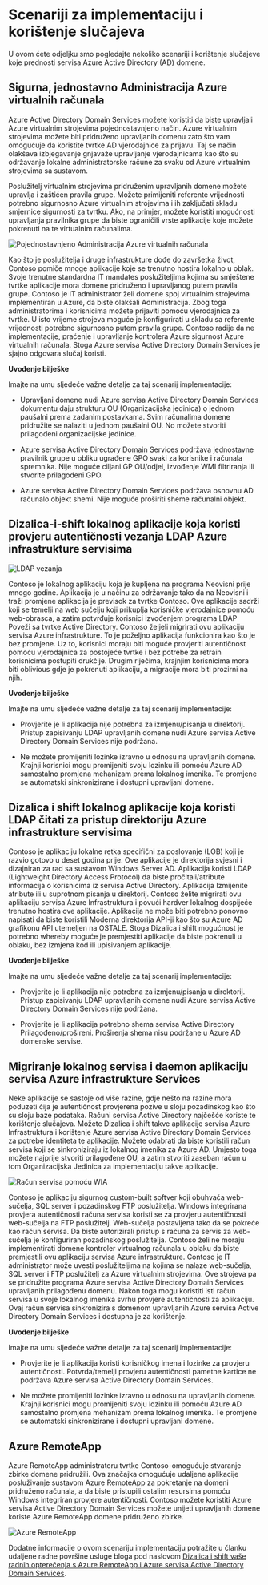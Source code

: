 <properties
    pageTitle="Azure Active Directory Domain Services: Scenariji za implementaciju | Microsoft Azure"
    description="Scenariji za implementaciju za Azure servisa Active Directory Domain Services"
    services="active-directory-ds"
    documentationCenter=""
    authors="mahesh-unnikrishnan"
    manager="stevenpo"
    editor="curtand"/>

<tags
    ms.service="active-directory-ds"
    ms.workload="identity"
    ms.tgt_pltfrm="na"
    ms.devlang="na"
    ms.topic="article"
    ms.date="09/21/2016"
    ms.author="maheshu"/>


# <a name="deployment-scenarios-and-use-cases"></a>Scenariji za implementaciju i korištenje slučajeva
U ovom ćete odjeljku smo pogledajte nekoliko scenariji i korištenje slučajeve koje prednosti servisa Azure Active Directory (AD) domene.

## <a name="secure-easy-administration-of-azure-virtual-machines"></a>Sigurna, jednostavno Administracija Azure virtualnih računala
Azure Active Directory Domain Services možete koristiti da biste upravljali Azure virtualnim strojevima pojednostavnjeno način. Azure virtualnim strojevima možete biti pridruženo upravljanih domenu zato što vam omogućuje da koristite tvrtke AD vjerodajnice za prijavu. Taj se način olakšava izbjegavanje gnjavaže upravljanje vjerodajnicama kao što su održavanje lokalne administratorske račune za svaku od Azure virtualnim strojevima sa sustavom.

Poslužitelj virtualnim strojevima pridruženim upravljanih domene možete upravlja i zaštićen pravila grupe. Možete primijeniti referente vrijednosti potrebno sigurnosno Azure virtualnim strojevima i ih zaključati skladu smjernice sigurnosti za tvrtku. Ako, na primjer, možete koristiti mogućnosti upravljanja pravilnika grupe da biste ograničili vrste aplikacije koje možete pokrenuti na te virtualnim računalima.

![Pojednostavnjeno Administracija Azure virtualnih računala](./media/active-directory-domain-services-scenarios/streamlined-vm-administration.png)

Kao što je poslužitelja i druge infrastrukture dođe do završetka život, Contoso pomiče mnoge aplikacije koje se trenutno hostira lokalno u oblak. Svoje trenutne standardna IT mandates poslužiteljima kojima su smještene tvrtke aplikacije mora domene pridruženo i upravljanog putem pravila grupe. Contoso je IT administrator želi domene spoj virtualnim strojevima implementiran u Azure, da biste olakšali Administracija. Zbog toga administratorima i korisnicima možete prijaviti pomoću vjerodajnica za tvrtke. U isto vrijeme strojeva moguće je konfigurirati u skladu sa referente vrijednosti potrebno sigurnosno putem pravila grupe. Contoso radije da ne implementacije, praćenje i upravljanje kontrolera Azure sigurnost Azure virtualnih računala. Stoga Azure servisa Active Directory Domain Services je sjajno odgovara slučaj koristi.

**Uvođenje bilješke**

Imajte na umu sljedeće važne detalje za taj scenarij implementacije:

- Upravljani domene nudi Azure servisa Active Directory Domain Services dokumentu daju strukturu OU (Organizacijska jedinica) o jednom paušalni prema zadanim postavkama. Svim računalima domene pridružite se nalaziti u jednom paušalni OU. No možete stvoriti prilagođeni organizacijske jedinice.

- Azure servisa Active Directory Domain Services podržava jednostavne pravilnik grupe u obliku ugrađene GPO svaki za korisnike i računala spremnika. Nije moguće ciljani GP OU/odjel, izvođenje WMI filtriranja ili stvorite prilagođeni GPO.

- Azure servisa Active Directory Domain Services podržava osnovnu AD računalo objekt shemi. Nije moguće proširiti sheme računalni objekt.


## <a name="lift-and-shift-an-on-premises-application-that-uses-ldap-bind-authentication-to-azure-infrastructure-services"></a>Dizalica-i-shift lokalnog aplikacije koja koristi provjeru autentičnosti vezanja LDAP Azure infrastrukture servisima

![LDAP vezanja](./media/active-directory-domain-services-scenarios/ldap-bind.png)

Contoso je lokalnog aplikaciju koja je kupljena na programa Neovisni prije mnogo godine. Aplikacija je u načinu za održavanje tako da na Neovisni i traži promjene aplikacija je previsok za tvrtke Contoso. Ove aplikacije sadrži koji se temelji na web sučelju koji prikuplja korisničke vjerodajnice pomoću web-obrasca, a zatim potvrđuje korisnici izvođenjem programa LDAP Poveži sa tvrtke Active Directory. Contoso željeli migrirati ovu aplikaciju servisa Azure infrastrukture. To je poželjno aplikacija funkcionira kao što je bez promjene. Uz to, korisnici moraju biti moguće provjeriti autentičnost pomoću vjerodajnica za postojeće tvrtke i bez potrebe za retrain korisnicima postupiti drukčije. Drugim riječima, krajnjim korisnicima mora biti oblivious gdje je pokrenuti aplikaciju, a migracije mora biti prozirni na njih.

**Uvođenje bilješke**

Imajte na umu sljedeće važne detalje za taj scenarij implementacije:

- Provjerite je li aplikacija nije potrebna za izmjenu/pisanja u direktorij. Pristup zapisivanju LDAP upravljanih domene nudi Azure servisa Active Directory Domain Services nije podržana.

- Ne možete promijeniti lozinke izravno u odnosu na upravljanih domene. Krajnji korisnici mogu promijeniti svoju lozinku ili pomoću Azure AD samostalno promjena mehanizam prema lokalnog imenika. Te promjene se automatski sinkronizirane i dostupni upravljani domene.


## <a name="lift-and-shift-an-on-premises-application-that-uses-ldap-read-to-access-the-directory-to-azure-infrastructure-services"></a>Dizalica i shift lokalnog aplikacije koja koristi LDAP čitati za pristup direktoriju Azure infrastrukture servisima
Contoso je aplikaciju lokalne retka specifični za poslovanje (LOB) koji je razvio gotovo u deset godina prije. Ove aplikacije je direktorija svjesni i dizajniran za rad sa sustavom Windows Server AD. Aplikacija koristi LDAP (Lightweight Directory Access Protocol) da biste pročitali/atribute informacija o korisnicima iz servisa Active Directory. Aplikacija Izmijenite atribute ili u suprotnom pisanja u direktorij. Contoso želite migrirati ovu aplikaciju servisa Azure Infrastruktura i povući hardver lokalnog dospijeće trenutno hostira ove aplikacije. Aplikacija ne može biti potrebno ponovno napisati da biste koristili Moderna direktorija API-ji kao što su Azure AD grafikonu API utemeljen na OSTALE. Stoga Dizalica i shift mogućnost je potrebno whereby moguće je premjestiti aplikacije da biste pokrenuli u oblaku, bez izmjena kod ili upisivanjem aplikacije.

**Uvođenje bilješke**

Imajte na umu sljedeće važne detalje za taj scenarij implementacije:

- Provjerite je li aplikacija nije potrebna za izmjenu/pisanja u direktorij. Pristup zapisivanju LDAP upravljanih domene nudi Azure servisa Active Directory Domain Services nije podržana.

- Provjerite je li aplikacija potrebno shema servisa Active Directory Prilagođeno/prošireni. Proširenja shema nisu podržane u Azure AD domenske servise.


## <a name="migrate-an-on-premises-service-or-daemon-application-to-azure-infrastructure-services"></a>Migriranje lokalnog servisa i daemon aplikaciju servisa Azure infrastrukture Services
Neke aplikacije se sastoje od više razine, gdje nešto na razine mora poduzeti čija je autentičnost provjerena pozive u sloju pozadinskog kao što su sloju baze podataka. Računi servisa Active Directory najčešće koriste te korištenje slučajeva. Možete Dizalica i shift takve aplikacije servisa Azure Infrastruktura i korištenje Azure servisa Active Directory Domain Services za potrebe identiteta te aplikacije. Možete odabrati da biste koristili račun servisa koji se sinkroniziraju iz lokalnog imenika za Azure AD. Umjesto toga možete najprije stvoriti prilagođene OU, a zatim stvoriti zaseban račun u tom Organizacijska Jedinica za implementaciju takve aplikacije.

![Račun servisa pomoću WIA](./media/active-directory-domain-services-scenarios/wia-service-account.png)

Contoso je aplikaciju sigurnog custom-built softver koji obuhvaća web-sučelja, SQL server i pozadinskog FTP poslužitelja. Windows integrirana provjera autentičnosti računa servisa koristi se za provjeru autentičnosti web-sučelja na FTP poslužitelj. Web-sučelja postavljena tako da se pokreće kao račun servisa. Da biste autorizirali pristup s računa za servis za web-sučelja je konfiguriran pozadinskog poslužitelja. Contoso želi ne moraju implementirati domene kontroler virtualnog računala u oblaku da biste premjestili ovu aplikaciju servisa Azure infrastrukture. Contoso je IT administrator može uvesti poslužiteljima na kojima se nalaze web-sučelja, SQL server i FTP poslužitelj za Azure virtualnim strojevima. Ove strojeva pa se pridružite programa Azure servisa Active Directory Domain Services upravljanih prilagođenu domenu. Nakon toga mogu koristiti isti račun servisa u svoje lokalnog imenika svrhu provjere autentičnosti za aplikaciju. Ovaj račun servisa sinkronizira s domenom upravljanih Azure servisa Active Directory Domain Services i dostupna je za korištenje.

**Uvođenje bilješke**

Imajte na umu sljedeće važne detalje za taj scenarij implementacije:

- Provjerite je li aplikacija koristi korisničkog imena i lozinke za provjeru autentičnosti. Potvrda/temelji provjeru autentičnosti pametne kartice ne podržava Azure servisa Active Directory Domain Services.

- Ne možete promijeniti lozinke izravno u odnosu na upravljanih domene. Krajnji korisnici mogu promijeniti svoju lozinku ili pomoću Azure AD samostalno promjena mehanizam prema lokalnog imenika. Te promjene se automatski sinkronizirane i dostupni upravljani domene.


## <a name="azure-remoteapp"></a>Azure RemoteApp
Azure RemoteApp administratoru tvrtke Contoso-omogućuje stvaranje zbirke domene pridružili. Ova značajka omogućuje udaljene aplikacije posluživanje sustavom Azure RemoteApp za pokretanje na domeni pridruženo računala, a da biste pristupili ostalim resursima pomoću Windows integriran provjere autentičnosti. Contoso možete koristiti Azure servisa Active Directory Domain Services možete unijeti upravljanih domene koriste Azure RemoteApp domene pridruženo zbirke.

![Azure RemoteApp](./media/active-directory-domain-services-scenarios/azure-remoteapp.png)

Dodatne informacije o ovom scenariju implementaciju potražite u članku udaljene radne površine usluge bloga pod naslovom [Dizalica i shift vaše radnih opterećenja s Azure RemoteApp i Azure servisa Active Directory Domain Services](http://blogs.msdn.com/b/rds/archive/2016/01/19/lift-and-shift-your-workloads-with-azure-remoteapp-and-azure-ad-domain-services.aspx).
